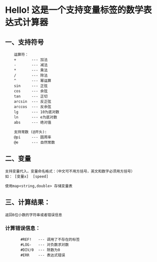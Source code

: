 # Hello! 这是一个支持变量标签的数学表达式计算器
## 一、支持符号
        运算符：
        +       --- 加法
        -       --- 减法
        *       --- 乘法
        /       --- 除法
        ^       --- 幂运算
        sin     --- 正弦
        cos     --- 余弦
        tan     --- 正切
        arcsin  --- 反正弦
        arccos  --- 反余弦
        lg      --- 10为底对数
        ln      --- e为底对数
        abs     --- 绝对值
        
        支持常数 (@开头): 
        @pi     --- 圆周率
        @e      --- 自然常数

## 二、变量
    支持变量代入，变量命名格式：（中文可不用方括号，英文和数字必须用方括号）
    如： [变量x]  [speed]

    使用map<string,double> 存储变量表

## 三、计算结果：
    返回6位小数的字符串或者错误信息
  ###    计算错误信息：
           #REF!   --- 调用了不存在的标签
           #LOG-   --- 对负数求对数
           #DIV/0  --- 除数为0
           #ERR    --- 表达式错误
